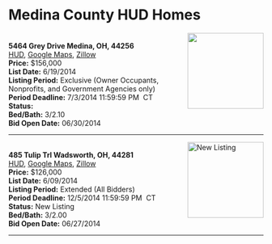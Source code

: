 # Medina County HUD Homes

[<img alt="" src="https://www.hudhomestore.com/pages/ImageShow.aspx?Case=412-603169" align="right" style="height:150px;">](http://www.hudhomestore.com/Listing/PropertyDetails.aspx?caseNumber=412-603169)  
**5464 Grey Drive Medina, OH, 44256**  
[HUD](http://www.hudhomestore.com/Listing/PropertyDetails.aspx?caseNumber=412-603169), [Google Maps](http://maps.google.com/maps?q=5464+Grey+Drive+Medina%2C+OH%2C+44256), [Zillow](http://www.zillow.com/homes/5464+Grey+Drive+Medina%2C+OH%2C+44256/)  
**Price:** $156,000  
**List Date:** 6/19/2014  
**Listing Period:** Exclusive (Owner Occupants, Nonprofits, and Government Agencies only)  
**Period Deadline:** 7/3/2014 11:59:59 PM  CT  
**Status:**   
**Bed/Bath:** 3/2.10  
**Bid Open Date:** 06/30/2014

***

[<img alt="New Listing" src="https://www.hudhomestore.com/pages/ImageShow.aspx?Case=412-666226" align="right" style="height:150px;">](http://www.hudhomestore.com/Listing/PropertyDetails.aspx?caseNumber=412-666226)  
**485 Tulip Trl Wadsworth, OH, 44281**  
[HUD](http://www.hudhomestore.com/Listing/PropertyDetails.aspx?caseNumber=412-666226), [Google Maps](http://maps.google.com/maps?q=485+Tulip+Trl+Wadsworth%2C+OH%2C+44281), [Zillow](http://www.zillow.com/homes/485+Tulip+Trl+Wadsworth%2C+OH%2C+44281/)  
**Price:** $126,000  
**List Date:** 6/09/2014  
**Listing Period:** Extended (All Bidders)  
**Period Deadline:** 12/5/2014 11:59:59 PM  CT  
**Status:** New Listing  
**Bed/Bath:** 3/2.00  
**Bid Open Date:** 06/27/2014

***

